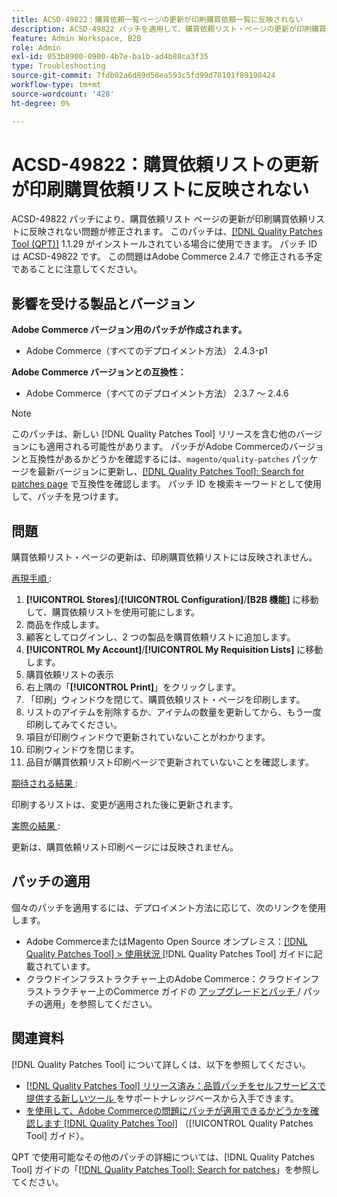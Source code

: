 ```yaml
---
title: ACSD-49822：購買依頼一覧ページの更新が印刷購買依頼一覧に反映されない
description: ACSD-49822 パッチを適用して、購買依頼リスト・ページの更新が印刷購買依頼リストに反映されないAdobe Commerceの問題を修正します。
feature: Admin Workspace, B2B
role: Admin
exl-id: 053b8900-0900-4b7e-ba1b-ad4b88ca3f35
type: Troubleshooting
source-git-commit: 7fdb02a6d89d50ea593c5fd99d78101f89198424
workflow-type: tm+mt
source-wordcount: '428'
ht-degree: 0%

---
```


# ACSD-49822：購買依頼リストの更新が印刷購買依頼リストに反映されない

ACSD-49822 パッチにより、購買依頼リスト ページの更新が印刷購買依頼リストに反映されない問題が修正されます。 このパッチは、[[!DNL Quality Patches Tool (QPT)]](https://experienceleague.adobe.com/en/docs/commerce-operations/tools/quality-patches-tool/quality-patches-tool-to-self-serve-quality-patches) 1.1.29 がインストールされている場合に使用できます。 パッチ ID は ACSD-49822 です。 この問題はAdobe Commerce 2.4.7 で修正される予定であることに注意してください。

## 影響を受ける製品とバージョン

**Adobe Commerce バージョン用のパッチが作成されます。**

* Adobe Commerce（すべてのデプロイメント方法） 2.4.3-p1

**Adobe Commerce バージョンとの互換性：**

* Adobe Commerce（すべてのデプロイメント方法） 2.3.7 ～ 2.4.6

>[!NOTE]
>
>このパッチは、新しい [!DNL Quality Patches Tool] リリースを含む他のバージョンにも適用される可能性があります。 パッチがAdobe Commerceのバージョンと互換性があるかどうかを確認するには、`magento/quality-patches` パッケージを最新バージョンに更新し、[[!DNL Quality Patches Tool]: Search for patches page](https://experienceleague.adobe.com/tools/commerce-quality-patches/index.html) で互換性を確認します。 パッチ ID を検索キーワードとして使用して、パッチを見つけます。

## 問題

購買依頼リスト・ページの更新は、印刷購買依頼リストには反映されません。

<u> 再現手順 </u>:

1. **[!UICONTROL Stores]**/**[!UICONTROL Configuration]**/**[B2B 機能]** に移動して、購買依頼リストを使用可能にします。
1. 商品を作成します。
1. 顧客としてログインし、2 つの製品を購買依頼リストに追加します。
1. **[!UICONTROL My Account]**/**[!UICONTROL My Requisition Lists]** に移動します。
1. 購買依頼リストの表示
1. 右上隅の「**[!UICONTROL Print]**」をクリックします。
1. 「印刷」ウィンドウを閉じて、購買依頼リスト・ページを印刷します。
1. リストのアイテムを削除するか、アイテムの数量を更新してから、もう一度印刷してみてください。
1. 項目が印刷ウィンドウで更新されていないことがわかります。
1. 印刷ウィンドウを閉じます。
1. 品目が購買依頼リスト印刷ページで更新されていないことを確認します。

<u> 期待される結果 </u>:

印刷するリストは、変更が適用された後に更新されます。

<u> 実際の結果 </u>:

更新は、購買依頼リスト印刷ページには反映されません。

## パッチの適用

個々のパッチを適用するには、デプロイメント方法に応じて、次のリンクを使用します。

* Adobe CommerceまたはMagento Open Source オンプレミス：[[!DNL Quality Patches Tool] > 使用状況 ](/help/tools/quality-patches-tool/usage.md) [!DNL Quality Patches Tool] ガイドに記載されています。
* クラウドインフラストラクチャー上のAdobe Commerce：クラウドインフラストラクチャー上のCommerce ガイドの [ アップグレードとパッチ ](https://experienceleague.adobe.com/docs/commerce-cloud-service/user-guide/develop/upgrade/apply-patches.html)/ パッチの適用」を参照してください。

## 関連資料

[!DNL Quality Patches Tool] について詳しくは、以下を参照してください。

* [[!DNL Quality Patches Tool]  リリース済み：品質パッチをセルフサービスで提供する新しいツール ](https://experienceleague.adobe.com/en/docs/commerce-operations/tools/quality-patches-tool/quality-patches-tool-to-self-serve-quality-patches) をサポートナレッジベースから入手できます。
* [ を使用して、Adobe Commerceの問題にパッチが適用できるかどうかを確認します  [!DNL Quality Patches Tool]](/help/tools/quality-patches-tool/patches-available-in-qpt/check-patch-for-magento-issue-with-magento-quality-patches.md) （[!UICONTROL Quality Patches Tool] ガイド）。


QPT で使用可能なその他のパッチの詳細については、[!DNL Quality Patches Tool] ガイドの「[[!DNL Quality Patches Tool]: Search for patches](https://experienceleague.adobe.com/tools/commerce-quality-patches/index.html)」を参照してください。
